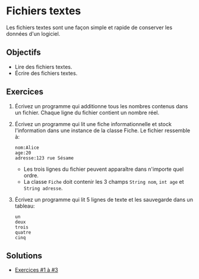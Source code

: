 Fichiers textes
===============

Les fichiers textes sont une façon simple et rapide de conserver les données
d'un logiciel.

Objectifs
---------

* Lire des fichiers textes.
* Écrire des fichiers textes.

Exercices
---------

1. Écrivez un programme qui additionne tous les nombres contenus dans un fichier.
   Chaque ligne du fichier contient un nombre réel.

2. Écrivez un programme qui lit une fiche informationnelle et stock
   l'information dans une instance de la classe Fiche. Le fichier ressemble à:

    ```
    nom:Alice
    age:20
    adresse:123 rue Sésame
    ```

    - Les trois lignes du fichier peuvent apparaître dans n'importe quel ordre.
    - La classe `Fiche` doit contenir les 3 champs `String nom`, `int age` et `String adresse`.

3. Écrivez un programme qui lit 5 lignes de texte et les sauvegarde dans un tableau:

    ```
    un
    deux
    trois
    quatre
    cinq
    ```

Solutions
---------

* [Exercices #1 à #3](Solutions/)

